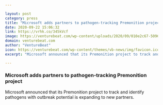 ```yaml
---

layout: post
category: press
title: "Microsoft adds partners to pathogen-tracking Premonition project"
date: 2020-09-22 15:06:32
link: https://vrhk.co/345kVcf
image: https://venturebeat.com/wp-content/uploads/2020/09/010e2c67-5096-4a76-955d-d5c3e76ee8d4-e1600370896963.png?w=1200&strip=all
domain: venturebeat.com
author: "VentureBeat"
icon: https://venturebeat.com/wp-content/themes/vb-news/img/favicon.ico
excerpt: "Microsoft announced that its Premonition project to track and identify pathogens with outbreak potential is expanding to new partners."

---
```


### Microsoft adds partners to pathogen-tracking Premonition project

Microsoft announced that its Premonition project to track and identify pathogens with outbreak potential is expanding to new partners.